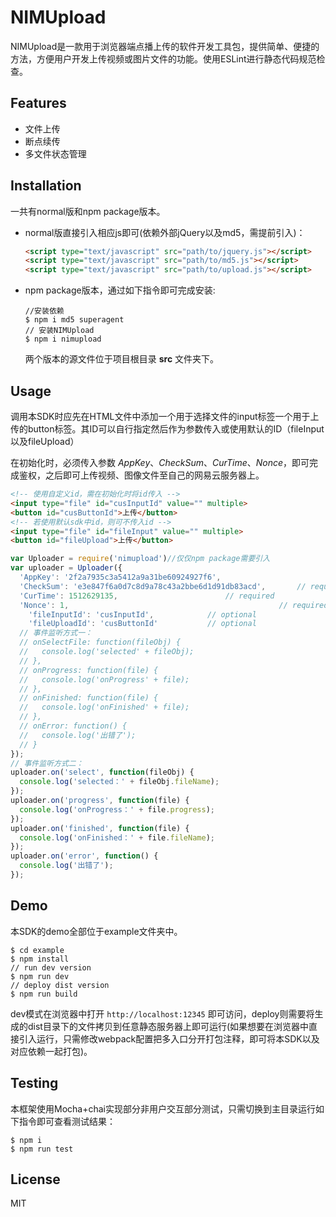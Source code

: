 # NIMUpload

NIMUpload是一款用于浏览器端点播上传的软件开发工具包，提供简单、便捷的方法，方便用户开发上传视频或图片文件的功能。使用ESLint进行静态代码规范检查。

## Features

- 文件上传
- 断点续传
- 多文件状态管理

## Installation

一共有normal版和npm package版本。

- normal版直接引入相应js即可(依赖外部jQuery以及md5，需提前引入)：

	```html
	<script type="text/javascript" src="path/to/jquery.js"></script>
	<script type="text/javascript" src="path/to/md5.js"></script>
	<script type="text/javascript" src="path/to/upload.js"></script>
	```

- npm package版本，通过如下指令即可完成安装:

	```
	//安装依赖
	$ npm i md5 superagent
	// 安装NIMUpload
	$ npm i nimupload
	```

  两个版本的源文件位于项目根目录 **src** 文件夹下。

## Usage

调用本SDK时应先在HTML文件中添加一个用于选择文件的input标签一个用于上传的button标签。其ID可以自行指定然后作为参数传入或使用默认的ID（fileInput以及fileUpload）

在初始化时，必须传入参数 *AppKey*、*CheckSum*、*CurTime*、*Nonce*，即可完成鉴权，之后即可上传视频、图像文件至自己的网易云服务器上。

```html
<!-- 使用自定义id，需在初始化时将id传入 -->
<input type="file" id="cusInputId" value="" multiple>
<button id="cusButtonId">上传</button>
<!-- 若使用默认sdk中id，则可不传入id -->
<input type="file" id="fileInput" value="" multiple>
<button id="fileUpload">上传</button>
```

```js
var Uploader = require('nimupload')//仅仅npm package需要引入
var uploader = Uploader({
  'AppKey': '2f2a7935c3a5412a9a31be60924927f6',							// required
  'CheckSum': 'e3e847f6a0d7c8d9a78c43a2bbe6d1d91db83acd',		// required
  'CurTime': 1512629135,						// required
  'Nonce': 1,												// required
	'fileInputId': 'cusInputId',			// optional
	'fileUploadId': 'cusButtonId'			// optional
  // 事件监听方式一：
  // onSelectFile: function(fileObj) {
  //   console.log('selected' + fileObj);
  // },
  // onProgress: function(file) {
  //   console.log('onProgress' + file);
  // },
  // onFinished: function(file) {
  //   console.log('onFinished' + file);
  // },
  // onError: function() {
  //   console.log('出错了');
  // }
});
// 事件监听方式二：
uploader.on('select', function(fileObj) {
  console.log('selected：' + fileObj.fileName);
});
uploader.on('progress', function(file) {
  console.log('onProgress：' + file.progress);
});
uploader.on('finished', function(file) {
  console.log('onFinished：' + file.fileName);
});
uploader.on('error', function() {
  console.log('出错了');
});
```

## Demo

本SDK的demo全部位于example文件夹中。

```
$ cd example
$ npm install
// run dev version
$ npm run dev
// deploy dist version
$ npm run build
```

dev模式在浏览器中打开 `http://localhost:12345` 即可访问，deploy则需要将生成的dist目录下的文件拷贝到任意静态服务器上即可运行(如果想要在浏览器中直接引入运行，只需修改webpack配置把多入口分开打包注释，即可将本SDK以及对应依赖一起打包)。

## Testing

本框架使用Mocha+chai实现部分非用户交互部分测试，只需切换到主目录运行如下指令即可查看测试结果：

```
$ npm i
$ npm run test
```

## License

MIT
